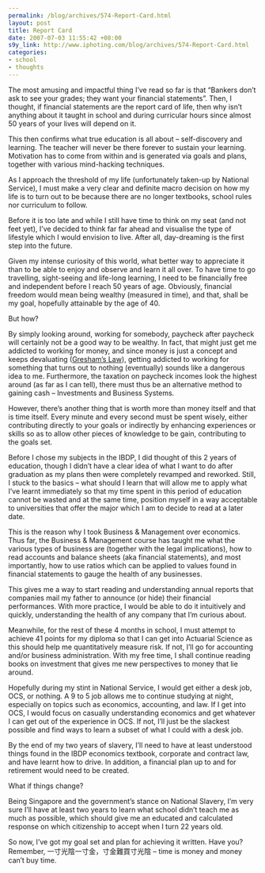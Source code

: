 ```yaml
--- 
permalink: /blog/archives/574-Report-Card.html
layout: post
title: Report Card
date: 2007-07-03 11:55:42 +08:00
s9y_link: http://www.iphoting.com/blog/archives/574-Report-Card.html
categories: 
- school
- thoughts
---
```

<p class="whiteline"><p>The most amusing and impactful thing I&#8217;ve read so far is that &#8220;Bankers don&#8217;t ask to see your grades; they want your financial statements&#8221;. Then, I thought, if financial statements are the report card of life, then why isn&#8217;t anything about it taught in school and during curricular hours since almost 50 years of your lives will depend on it.</p>
</p><p class="whiteline"><p>This then confirms what true education is all about – self-discovery and learning. The teacher will never be there forever to sustain your learning. Motivation has to come from within and is generated via goals and plans, together with various mind-hacking techniques.</p>
</p><p class="whiteline"><p>As I approach the threshold of my life (unfortunately taken-up by National Service), I must make a very clear and definite macro decision on how my life is to turn out to be because there are no longer textbooks, school rules nor curriculum to follow.</p>
</p><p class="whiteline"><p>Before it is too late and while I still have time to think on my seat (and not feet yet), I&#8217;ve decided to think far far ahead and visualise the type of lifestyle which I would envision to live. After all, day-dreaming is the first step into the future.</p>
</p><p class="whiteline"><p>Given my intense curiosity of this world, what better way to appreciate it than to be able to enjoy and observe and learn it all over. To have time to go travelling, sight-seeing and life-long learning, I need to be financially free and independent before I reach 50 years of age. Obviously, financial freedom would mean being wealthy (measured in time), and that, shall be my goal, hopefully attainable by the age of 40.</p>
</p><p class="whiteline"><p>But how?</p>
</p><p class="whiteline"><p>By simply looking around, working for somebody, paycheck after paycheck will certainly not be a good way to be wealthy. In fact, that might just get me addicted to working for money, and since money is just a concept and keeps devaluating (<a onclick="_gaq.push(['_trackPageview', '/extlink/en.wikipedia.org/wiki/Gresham']);"  href="http://en.wikipedia.org/wiki/Gresham's_Law">Gresham&#8217;s Law</a>), getting addicted to working for something that turns out to nothing (eventually) sounds like a dangerous idea to me. Furthermore, the taxation on paycheck incomes look the highest around (as far as I can tell), there must thus be an alternative method to gaining cash – Investments and Business Systems.</p>
</p><p class="whiteline"><p>However, there&#8217;s another thing that is worth more than money itself and that is time itself. Every minute and every second must be spent wisely, either contributing directly to your goals or indirectly by enhancing experiences or skills so as to allow other pieces of knowledge to be gain, contributing to the goals set.</p>
</p><p class="whiteline"><p>Before I chose my subjects in the IBDP, I did thought of this 2 years of education, though I didn&#8217;t have a clear idea of what I want to do after graduation as my plans then were completely revamped and reworked. Still, I stuck to the basics – what should I learn that will allow me to apply what I&#8217;ve learnt immediately so that my time spent in this period of education cannot be wasted and at the same time, position myself in a way acceptable to universities that offer the major which I am to decide to read at a later date.</p>
</p><p class="whiteline"><p>This is the reason why I took Business &amp; Management over economics. Thus far, the Business &amp; Management course has taught me what the various types of business are (together with the legal implications), how to read accounts and balance sheets (aka financial statements), and most importantly, how to use ratios which can be applied to values found in financial statements to gauge the health of any businesses.</p>
</p><p class="whiteline"><p>This gives me a way to start reading and understanding annual reports that companies mail my father to announce (or hide) their financial performances. With more practice, I would be able to do it intuitively and quickly, understanding the health of any company that I&#8217;m curious about.</p>
</p><p class="whiteline"><p>Meanwhile, for the rest of these 4 months in school, I must attempt to achieve 41 points for my diploma so that I can get into Actuarial Science as this should help me quantitatively measure risk. If not, I&#8217;ll go for accounting and/or business administration. With my free time, I shall continue reading books on investment that gives me new perspectives to money that lie around.</p>
</p><p class="whiteline"><p>Hopefully during my stint in National Service, I would get either a desk job, OCS, or nothing. A 9 to 5 job allows me to continue studying at night, especially on topics such as economics, accounting, and law. If I get into OCS, I would focus on casually understanding economics and get whatever I can get out of the experience in OCS. If not, I&#8217;ll just be the slackest possible and find ways to learn a subset of what I could with a desk job.</p>
</p><p class="whiteline"><p>By the end of my two years of slavery, I&#8217;ll need to have at least understood things found in the IBDP economics textbook, corporate and contract law, and have learnt how to drive. In addition, a financial plan up to and for retirement would need to be created.</p>
</p><p class="whiteline"><p>What if things change?</p>
</p><p class="whiteline"><p>Being Singapore and the government&#8217;s stance on National Slavery, I&#8217;m very sure I&#8217;ll have at least two years to learn what school didn&#8217;t teach me as much as possible, which should give me an educated and calculated response on which citizenship to accept when I turn 22 years old.</p>
</p><p class="break"><p>So now, I&#8217;ve got my goal set and plan for achieving it written. Have you? Remember, 一寸光陰一寸金，寸金難買寸光陰 – time is money and money can&#8217;t buy time.</p></p>

